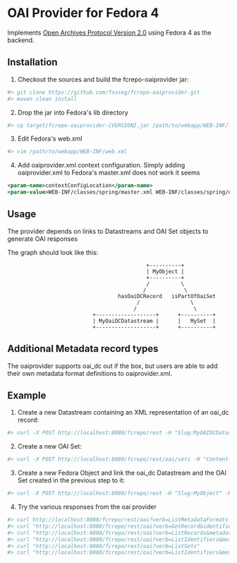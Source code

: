 OAI Provider for Fedora 4
=========================

Implements [Open Archives Protocol Version 2.0](http://www.openarchives.org/OAI/openarchivesprotocol.html) using Fedora 4 as the backend.

Installation
------------

1. Checkout the sources and build the fcrepo-oaiprovider jar:

```bash
#> git clone https://github.com/fasseg/fcrepo-oaiprovider.git
#> maven clean install
```

2. Drop the jar into Fedora's lib directory 

```bash
#> cp target/fcrepo-oaiprovider-{VERSION}.jar /path/to/webapp/WEB-INF/lib/
```

3. Edit Fedora's web.xml
  
```bash
#> vim /path/to/webapp/WEB-INF/web.xml
```

4. Add oaiprovider.xml context configuration. Simply adding oaiprovider.xml to Fedora's master.xml does not work it seems

```xml
<param-name>contextConfigLocation</param-name>
<param-value>WEB-INF/classes/spring/master.xml WEB-INF/classes/spring/oaiprovider.xml</param-value>
```

Usage
-----

The provider depends on links to Datastreams and OAI Set objects to generate OAI responses
 
The graph should look like this:

                                                +----------+
                                                | MyObject | 
                                                +----------+
                                                /          \
                                               /            \
                                       hasOaiDCRecord   isPartOfOaiSet
                                             /                \
                                            /                  \
                               +-------------------+      +----------+
                               | MyOaiDCDatastream |      |   MySet  |
                               +-------------------+      +----------+


Additional Metadata record types
--------------------------------

The oaiprovider supports oai_dc out if the box, but users are able to add their own metadata format definitions to oaiprovider.xml.

Example
-------

1. Create a new Datastream containing an XML representation of an oai_dc record:

```bash
#> curl -X POST http://localhost:8080/fcrepo/rest -H "Slug:MyOAIDCDatastream" -H "Content-Type:application/octet-stream" --data @src/test/resources/test-data/oaidc.xml
```

2. Create a new OAI Set:

```bash
#> curl -X POST http://localhost:8080/fcrepo/rest/oai/sets -H "Content-Type:text/xml" --data @src/test/resources/test-data/set.xml
```

3. Create a new Fedora Object and link the oai_dc Datastream and the OAI Set created in the previous step to it:

```bash
#> curl -X POST http://localhost:8080/fcrepo/rest -H "Slug:MyObject" -H "Content-Type:application/sparql-update"  --data "INSERT {<> <http://fedora.info/definitions/v4/config#hasOaiDCRecord> <http://localhost:8080/fcrepo/rest/MyOAIDCDatastream> . <> <http://fedora.info/definitions/v4/config#isPartOfOAISet> \"MyOAISet\"} WHERE {}"
```

4. Try the various responses from the oai provider

```bash
#> curl http://localhost:8080/fcrepo/rest/oai?verb=ListMetadataFormats
#> curl "http://localhost:8080/fcrepo/rest/oai?verb=GetRecord&identifier=MyObject&metadataPrefix=oai_dc"
#> curl "http://localhost:8080/fcrepo/rest/oai?verb=ListRecords&metadataPrefix=oai_dc"
#> curl "http://localhost:8080/fcrepo/rest/oai?verb=ListIdentifiers&metadataPrefix=oai_dc"
#> curl "http://localhost:8080/fcrepo/rest/oai?verb=ListSets"
#> curl "http://localhost:8080/fcrepo/rest/oai?verb=ListIdentifiers&metadataPrefix=oai_dc&set=MyOAISet"

```



                               
                               
